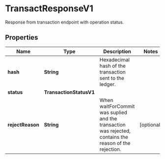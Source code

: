 

# TransactResponseV1

Response from transaction endpoint with operation status.

## Properties

| Name | Type | Description | Notes |
|------------ | ------------- | ------------- | -------------|
|**hash** | **String** | Hexadecimal hash of the transaction sent to the ledger. |  |
|**status** | **TransactionStatusV1** |  |  |
|**rejectReason** | **String** | When waitForCommit was suplied and the transaction was rejected, contains the reason of the rejection. |  [optional] |




